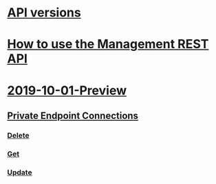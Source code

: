 # [API versions](management-api-versions.md)
# [How to use the Management REST API](search-howto-management-rest-api.md)
# [2019-10-01-Preview](index-2019-10-01-preview.md)
## [Private Endpoint Connections](2019-10-01-preview/private-endpoint-connection.md)
### [Delete](2019-10-01-preview/delete-privateendpointconnections.md)
### [Get](2019-10-01-preview/get-privateendpointconnections.md)
### [Update](2019-10-01-preview/update-privateendpointconnections.md)